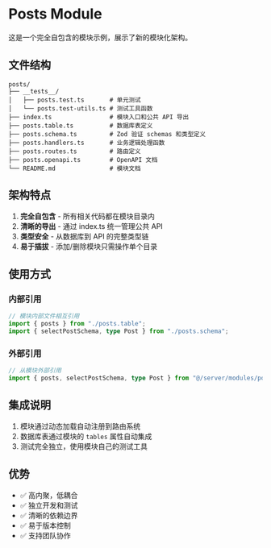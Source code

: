 # Posts Module

这是一个完全自包含的模块示例，展示了新的模块化架构。

## 文件结构

```
posts/
├── __tests__/
│   ├── posts.test.ts       # 单元测试
│   └── posts.test-utils.ts # 测试工具函数
├── index.ts                # 模块入口和公共 API 导出
├── posts.table.ts          # 数据库表定义
├── posts.schema.ts         # Zod 验证 schemas 和类型定义
├── posts.handlers.ts       # 业务逻辑处理函数
├── posts.routes.ts         # 路由定义
├── posts.openapi.ts        # OpenAPI 文档
└── README.md               # 模块文档
```

## 架构特点

1. **完全自包含** - 所有相关代码都在模块目录内
2. **清晰的导出** - 通过 index.ts 统一管理公共 API
3. **类型安全** - 从数据库到 API 的完整类型链
4. **易于插拔** - 添加/删除模块只需操作单个目录

## 使用方式

### 内部引用
```typescript
// 模块内部文件相互引用
import { posts } from "./posts.table";
import { selectPostSchema, type Post } from "./posts.schema";
```

### 外部引用
```typescript
// 从模块外部引用
import { posts, selectPostSchema, type Post } from "@/server/modules/posts";
```

## 集成说明

1. 模块通过动态加载自动注册到路由系统
2. 数据库表通过模块的 `tables` 属性自动集成
3. 测试完全独立，使用模块自己的测试工具

## 优势

- ✅ 高内聚，低耦合
- ✅ 独立开发和测试
- ✅ 清晰的依赖边界
- ✅ 易于版本控制
- ✅ 支持团队协作